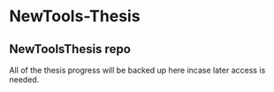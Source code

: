 # NewTools-Thesis
## NewToolsThesis repo

All of the thesis progress will be backed up here incase later access is needed.
